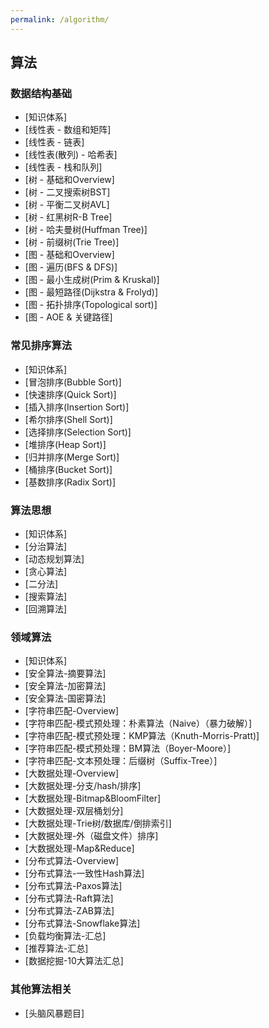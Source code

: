 ```yaml
---
permalink: /algorithm/
---
```


## 算法

### 数据结构基础

* [知识体系]
* [线性表 - 数组和矩阵]
* [线性表 - 链表]
* [线性表(散列) - 哈希表]
* [线性表 - 栈和队列]
* [树 - 基础和Overview]
* [树 - 二叉搜索树BST]
* [树 - 平衡二叉树AVL]
* [树 - 红黑树R-B Tree]
* [树 - 哈夫曼树(Huffman Tree)]
* [树 - 前缀树(Trie Tree)]
* [图 - 基础和Overview]
* [图 - 遍历(BFS & DFS)]
* [图 - 最小生成树(Prim & Kruskal)]
* [图 - 最短路径(Dijkstra & Frolyd)]
* [图 - 拓扑排序(Topological sort)]
* [图 - AOE & 关键路径]

### 常见排序算法

* [知识体系]
* [冒泡排序(Bubble Sort)]
* [快速排序(Quick Sort)]
* [插入排序(Insertion Sort)]
* [希尔排序(Shell Sort)]
* [选择排序(Selection Sort)]
* [堆排序(Heap Sort)]
* [归并排序(Merge Sort)]
* [桶排序(Bucket Sort)]
* [基数排序(Radix Sort)]

### 算法思想

* [知识体系]
* [分治算法]
* [动态规划算法]
* [贪心算法]
* [二分法]
* [搜索算法]
* [回溯算法]

### 领域算法

* [知识体系]
* [安全算法-摘要算法]
* [安全算法-加密算法]
* [安全算法-国密算法]
* [字符串匹配-Overview]
* [字符串匹配-模式预处理：朴素算法（Naive）（暴力破解）]
* [字符串匹配-模式预处理：KMP算法（Knuth-Morris-Pratt)]
* [字符串匹配-模式预处理：BM算法（Boyer-Moore）]
* [字符串匹配-文本预处理：后缀树（Suffix-Tree）]
* [大数据处理-Overview]
* [大数据处理-分支/hash/排序]
* [大数据处理-Bitmap&BloomFilter]
* [大数据处理-双层桶划分]
* [大数据处理-Trie树/数据库/倒排索引]
* [大数据处理-外（磁盘文件）排序]
* [大数据处理-Map&Reduce]
* [分布式算法-Overview]
* [分布式算法-一致性Hash算法]
* [分布式算法-Paxos算法]
* [分布式算法-Raft算法]
* [分布式算法-ZAB算法]
* [分布式算法-Snowflake算法]
* [负载均衡算法-汇总]
* [推荐算法-汇总]
* [数据挖掘-10大算法汇总]

### 其他算法相关

* [头脑风暴题目]
